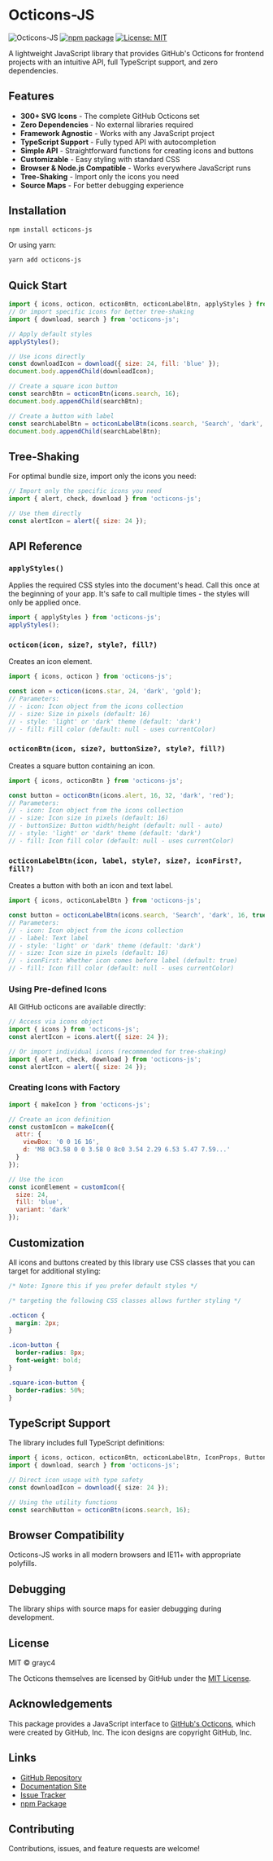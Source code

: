 # Octicons-JS

![Octicons-JS](https://img.shields.io/badge/octicons--js-v1.5.4-black)
[![npm package](https://img.shields.io/npm/v/octicons-js.svg)](https://www.npmjs.com/package/octicons-js)
[![License: MIT](https://img.shields.io/badge/License-MIT-yellow.svg)](https://opensource.org/licenses/MIT)

A lightweight JavaScript library that provides GitHub's Octicons for frontend projects with an intuitive API, full TypeScript support, and zero dependencies.

## Features

- **300+ SVG Icons** - The complete GitHub Octicons set
- **Zero Dependencies** - No external libraries required
- **Framework Agnostic** - Works with any JavaScript project
- **TypeScript Support** - Fully typed API with autocompletion
- **Simple API** - Straightforward functions for creating icons and buttons
- **Customizable** - Easy styling with standard CSS
- **Browser & Node.js Compatible** - Works everywhere JavaScript runs
- **Tree-Shaking** - Import only the icons you need
- **Source Maps** - For better debugging experience

## Installation

```bash
npm install octicons-js
```

Or using yarn:

```bash
yarn add octicons-js
```

## Quick Start

```javascript
import { icons, octicon, octiconBtn, octiconLabelBtn, applyStyles } from 'octicons-js';
// Or import specific icons for better tree-shaking
import { download, search } from 'octicons-js';

// Apply default styles
applyStyles();

// Use icons directly
const downloadIcon = download({ size: 24, fill: 'blue' });
document.body.appendChild(downloadIcon);

// Create a square icon button
const searchBtn = octiconBtn(icons.search, 16);
document.body.appendChild(searchBtn);

// Create a button with label
const searchLabelBtn = octiconLabelBtn(icons.search, 'Search', 'dark', 16);
document.body.appendChild(searchLabelBtn);
```

## Tree-Shaking

For optimal bundle size, import only the icons you need:

```javascript
// Import only the specific icons you need
import { alert, check, download } from 'octicons-js';

// Use them directly
const alertIcon = alert({ size: 24 });
```

## API Reference

### `applyStyles()`

Applies the required CSS styles into the document's head. Call this once at the beginning of your app. It's safe to call multiple times - the styles will only be applied once.

```javascript
import { applyStyles } from 'octicons-js';
applyStyles();
```

### `octicon(icon, size?, style?, fill?)`

Creates an icon element.

```javascript
import { icons, octicon } from 'octicons-js';

const icon = octicon(icons.star, 24, 'dark', 'gold');
// Parameters:
// - icon: Icon object from the icons collection
// - size: Size in pixels (default: 16)
// - style: 'light' or 'dark' theme (default: 'dark')
// - fill: Fill color (default: null - uses currentColor)
```

### `octiconBtn(icon, size?, buttonSize?, style?, fill?)`

Creates a square button containing an icon.

```javascript
import { icons, octiconBtn } from 'octicons-js';

const button = octiconBtn(icons.alert, 16, 32, 'dark', 'red');
// Parameters:
// - icon: Icon object from the icons collection
// - size: Icon size in pixels (default: 16)
// - buttonSize: Button width/height (default: null - auto)
// - style: 'light' or 'dark' theme (default: 'dark')
// - fill: Icon fill color (default: null - uses currentColor)
```

### `octiconLabelBtn(icon, label, style?, size?, iconFirst?, fill?)`

Creates a button with both an icon and text label.

```javascript
import { icons, octiconLabelBtn } from 'octicons-js';

const button = octiconLabelBtn(icons.search, 'Search', 'dark', 16, true, 'blue');
// Parameters:
// - icon: Icon object from the icons collection
// - label: Text label
// - style: 'light' or 'dark' theme (default: 'dark')
// - size: Icon size in pixels (default: 16)
// - iconFirst: Whether icon comes before label (default: true)
// - fill: Icon fill color (default: null - uses currentColor)
```

### Using Pre-defined Icons

All GitHub octicons are available directly:

```javascript
// Access via icons object
import { icons } from 'octicons-js';
const alertIcon = icons.alert({ size: 24 });

// Or import individual icons (recommended for tree-shaking)
import { alert, check, download } from 'octicons-js';
const alertIcon = alert({ size: 24 });
```

### Creating Icons with Factory

```javascript
import { makeIcon } from 'octicons-js';

// Create an icon definition
const customIcon = makeIcon({
  attr: {
    viewBox: '0 0 16 16',
    d: 'M8 0C3.58 0 0 3.58 0 8c0 3.54 2.29 6.53 5.47 7.59...'
  }
});

// Use the icon
const iconElement = customIcon({
  size: 24,
  fill: 'blue',
  variant: 'dark'
});
```

## Customization

All icons and buttons created by this library use CSS classes that you can target for additional styling:

```css
/* Note: Ignore this if you prefer default styles */

/* targeting the following CSS classes allows further styling */

.octicon {
  margin: 2px;
}

.icon-button {
  border-radius: 8px;
  font-weight: bold;
}

.square-icon-button {
  border-radius: 50%;
}
```

## TypeScript Support

The library includes full TypeScript definitions:

```typescript
import { icons, octicon, octiconBtn, octiconLabelBtn, IconProps, ButtonProps } from 'octicons-js';
import { download, search } from 'octicons-js';

// Direct icon usage with type safety
const downloadIcon = download({ size: 24 });

// Using the utility functions
const searchButton = octiconBtn(icons.search, 16);
```

## Browser Compatibility

Octicons-JS works in all modern browsers and IE11+ with appropriate polyfills.

## Debugging

The library ships with source maps for easier debugging during development.

## License

MIT © grayc4

The Octicons themselves are licensed by GitHub under the [MIT License](https://github.com/primer/octicons/blob/main/LICENSE).

## Acknowledgements

This package provides a JavaScript interface to [GitHub's Octicons](https://primer.style/octicons/), which were created by GitHub, Inc. The icon designs are copyright GitHub, Inc.

## Links

- [GitHub Repository](https://github.com/grayc4/octicons-js)
- [Documentation Site](https://grayc4.github.io/octicons-js/)
- [Issue Tracker](https://github.com/grayc4/octicons-js/issues)
- [npm Package](https://www.npmjs.com/package/octicons-js)

## Contributing

Contributions, issues, and feature requests are welcome!
